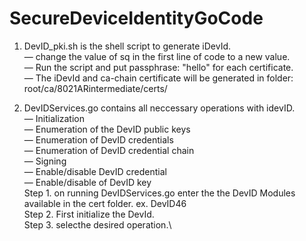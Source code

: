 # SecureDeviceIdentityGoCode

1. DevID_pki.sh is the shell script to generate iDevId.\
    — change the value of sq in the first line of code to a new value.\
    — Run the script and put passphrase: "hello" for each certificate.\
    — The iDevId and ca-chain certificate will be generated in folder: root/ca/8021ARintermediate/certs/ 
    
2. DevIDServices.go contains all neccessary operations with idevID.\
    — Initialization\
    — Enumeration of the DevID public keys\
    — Enumeration of DevID credentials\
    — Enumeration of DevID credential chain\
    — Signing\
    — Enable/disable DevID credential\
    — Enable/disable of DevID key\
Step 1. on running DevIDServices.go enter the the DevID Modules available in the cert folder. ex. DevID46\
Step 2. First initialize the DevId.\
Step 3. selecthe desired operation.\
